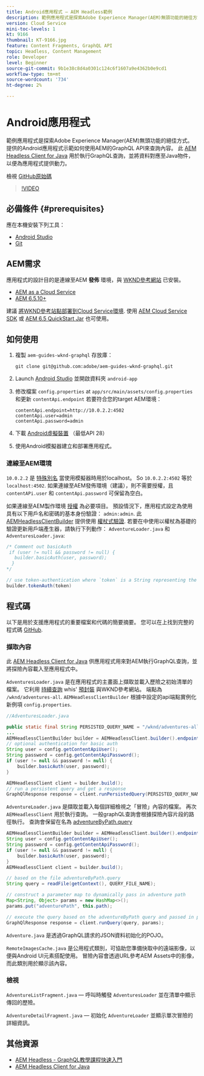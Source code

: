 ```yaml
---
title: Android應用程式 — AEM Headless範例
description: 範例應用程式是探索Adobe Experience Manager(AEM)無頭功能的絕佳方式。 提供的Android應用程式示範如何使用AEM的GraphQL API來查詢內容。 Apollo Client Android用於生成GraphQL查詢，並將資料映射到Swift對象，以支援應用程式。 SwiftUI用於呈現內容的簡單清單和詳細視圖。
version: Cloud Service
mini-toc-levels: 1
kt: 9166
thumbnail: KT-9166.jpg
feature: Content Fragments, GraphQL API
topic: Headless, Content Management
role: Developer
level: Beginner
source-git-commit: 9b1e38c8d4a0301c124c6f1607a9e4362b0e9cd1
workflow-type: tm+mt
source-wordcount: '734'
ht-degree: 2%

---
```



# Android應用程式

範例應用程式是探索Adobe Experience Manager(AEM)無頭功能的絕佳方式。 提供的Android應用程式示範如何使用AEM的GraphQL API來查詢內容。 此 [AEM Headless Client for Java](https://github.com/adobe/aem-headless-client-java) 用於執行GraphQL查詢，並將資料對應至Java物件，以便為應用程式提供動力。

檢視 [GitHub原始碼](https://github.com/adobe/aem-guides-wknd-graphql/tree/main/android-app)

>[!VIDEO](https://video.tv.adobe.com/v/338093/?quality=12&learn=on)

## 必備條件 {#prerequisites}

應在本機安裝下列工具：

* [Android Studio](https://developer.android.com/studio)
* [Git](https://git-scm.com/)

## AEM需求

應用程式的設計目的是連線至AEM **發佈** 環境，與 [WKND參考網站](https://github.com/adobe/aem-guides-wknd/releases/latest) 已安裝。

* [AEM as a Cloud Service ](https://experienceleague.adobe.com/docs/experience-manager-cloud-service/overview/introduction.html)
* [AEM 6.5.10+](https://experienceleague.adobe.com/docs/experience-manager-65/release-notes/service-pack/new-features-latest-service-pack.html?lang=zh-Hant)

建議 [將WKND參考站點部署到Cloud Service環境](https://experienceleague.adobe.com/docs/experience-manager-cloud-service/implementing/deploying/overview.html#coding-against-the-right-aem-version). 使用 [AEM Cloud Service SDK](https://experienceleague.adobe.com/docs/experience-manager-learn/cloud-service/local-development-environment-set-up/overview.html) 或 [AEM 6.5 QuickStart Jar](https://experienceleague.adobe.com/docs/experience-manager-learn/foundation/development/set-up-a-local-aem-development-environment.html?lang=en#install-local-aem-instances) 也可使用。

## 如何使用

1. 複製 `aem-guides-wknd-graphql` 存放庫：

   ```shell
   git clone git@github.com:adobe/aem-guides-wknd-graphql.git
   ```

1. Launch [Android Studio](https://developer.android.com/studio) 並開啟資料夾 `android-app`
1. 修改檔案 `config.properties` at `app/src/main/assets/config.properties` 和更新 `contentApi.endpoint` 若要符合您的target AEM環境：

   ```plain
   contentApi.endpoint=http://10.0.2.2:4502
   contentApi.user=admin
   contentApi.password=admin
   ```

1. 下載 [Android虛擬裝置](https://developer.android.com/studio/run/managing-avds) （最低API 28）
1. 使用Android模擬器建立和部署應用程式。


### 連線至AEM環境

`10.0.2.2` 是 [特殊別名](https://developer.android.com/studio/run/emulator-networking) 當使用模擬器時用於localhost。 So `10.0.2.2:4502` 等於 `localhost:4502`. 如果連線至AEM發佈環境（建議），則不需要授權，且 `contentAPi.user` 和 `contentApi.password` 可保留為空白。

如果連線至AEM製作環境 [授權](https://github.com/adobe/aem-headless-client-java#using-authorization) 為必要項目。 預設情況下，應用程式設定為使用具有以下用戶名和密碼的基本身份驗證： `admin:admin`. 此 [AEMHeadlessClientBuilder](https://github.com/adobe/aem-headless-client-java/blob/main/client/src/main/java/com/adobe/aem/graphql/client/AEMHeadlessClientBuilder.java) 提供使用 [權杖式驗證](https://experienceleague.adobe.com/docs/experience-manager-learn/getting-started-with-aem-headless/authentication/overview.html). 若要在中使用以權杖為基礎的驗證更新用戶端產生器，請執行下列動作： `AdventureLoader.java` 和 `AdventuresLoader.java`:

```java
/* Comment out basicAuth
 if (user != null && password != null) {
   builder.basicAuth(user, password);
  }
*/

// use token-authentication where `token` is a String representing the token
builder.tokenAuth(token)
```

## 程式碼

以下是用於支援應用程式的重要檔案和代碼的簡要摘要。 您可以在上找到完整的程式碼 [GitHub](https://github.com/adobe/aem-guides-wknd-graphql/tree/main/android-app).

### 擷取內容

此 [AEM Headless Client for Java](https://github.com/adobe/aem-headless-client-java) 供應用程式用來對AEM執行GraphQL查詢，並將探險內容載入至應用程式中。

`AdventuresLoader.java` 是在應用程式的主畫面上擷取並載入歷險之初始清單的檔案。 它利用 [持續查詢](https://experienceleague.adobe.com/docs/experience-manager-learn/getting-started-with-aem-headless/graphql/video-series/graphql-persisted-queries.html) whis&#39; [預封裝](https://github.com/adobe/aem-guides-wknd/tree/master/ui.content/src/main/content/jcr_root/conf/wknd/settings/graphql/persistentQueries/adventures-all/_jcr_content) 與WKND參考網站。 端點為 `/wknd/adventures-all`. `AEMHeadlessClientBuilder` 根據中設定的api端點實例化新例項 `config.properties`.

```java
//AdventuresLoader.java

public static final String PERSISTED_QUERY_NAME = "/wknd/adventures-all";
...
AEMHeadlessClientBuilder builder = AEMHeadlessClient.builder().endpoint(config.getContentApiEndpoint());
// optional authentication for basic auth
String user = config.getContentApiUser();
String password = config.getContentApiPassword();
if (user != null && password != null) {
    builder.basicAuth(user, password);
}

AEMHeadlessClient client = builder.build();
// run a persistent query and get a response
GraphQlResponse response = client.runPersistedQuery(PERSISTED_QUERY_NAME);
```

`AdventureLoader.java` 是擷取並載入每個詳細檢視之「冒險」內容的檔案。 再次 `AEMHeadlessClient` 用於執行查詢。 一般graphQL查詢會根據探險內容片段的路徑執行。 查詢會保留在名為 [adventureByPath.query](https://github.com/adobe/aem-guides-wknd-graphql/blob/main/android-app/app/src/main/assets/adventureByPath.query)

```java
AEMHeadlessClientBuilder builder = AEMHeadlessClient.builder().endpoint(config.getContentApiEndpoint());
String user = config.getContentApiUser();
String password = config.getContentApiPassword();
if (user != null && password != null) {
    builder.basicAuth(user, password);
}
AEMHeadlessClient client = builder.build();

// based on the file adventureByPath.query
String query = readFile(getContext(), QUERY_FILE_NAME);

// construct a parameter map to dynamically pass in adventure path
Map<String, Object> params = new HashMap<>();
params.put("adventurePath", this.path);

// execute the query based on the adventureByPath query and passed in parameters
GraphQlResponse response = client.runQuery(query, params);
```

`Adventure.java` 是透過GraphQL請求的JSON資料初始化的POJO。

`RemoteImagesCache.java` 是公用程式類別，可協助您準備快取中的遠端影像，以便與Android UI元素搭配使用。 冒險內容會透過URL參考AEM Assets中的影像，而此類別用於顯示該內容。

### 檢視

`AdventureListFragment.java`  — 呼叫時觸發 `AdventuresLoader` 並在清單中顯示傳回的歷險。

`AdventureDetailFragment.java`  — 初始化 `AdventureLoader` 並顯示單次冒險的詳細資訊。

## 其他資源

* [AEM Headless - GraphQL教學課程快速入門](https://experienceleague.adobe.com/docs/experience-manager-learn/getting-started-with-aem-headless/graphql/multi-step/overview.html)
* [AEM Headless Client for Java](https://github.com/adobe/aem-headless-client-java)

